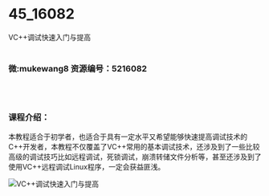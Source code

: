 # 45_16082
VC++调试快速入门与提高
<br/></br>
<h3>微:mukewang8 资源编号：5216082</h3>
<br/></br>
<h3>课程介绍：</h3>
<p>本教程适合于初学者，也适合于具有一定水平又希望能够快速提高调试技术的C++开发者，本教程不仅覆盖了VC++常用的基本调试技术，还涉及到了一些比较高级的调试技巧比如远程调试，死锁调试，崩溃转储文件分析等，甚至还涉及到了使用VC++远程调试Linux程序，一定会获益匪浅。</p>
<p><img src="https://www.ko996.com/wp-content/uploads/img/2020/11/2-29-300x178.png" alt="VC++调试快速入门与提高"></p>
<div class="info-desc">
<p>&nbsp;</p>


			
</div>
